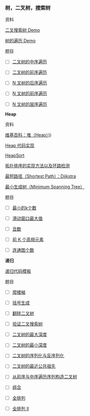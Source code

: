 ### **树，二叉树，搜索树**

资料

[二叉搜索树 Demo](https://visualgo.net/zh/bst?slide=1二叉搜索树)

[树的遍历 Demo](https://visualgo.net/zh/bst?slide=1)

题目

- [ ] [二叉树的中序遍历](https://leetcode-cn.com/problems/binary-tree-inorder-traversal/)

- [ ] [二叉树的前序遍历](https://leetcode-cn.com/problems/binary-tree-preorder-traversal/)

- [ ] [N 叉树的后序遍历](https://leetcode-cn.com/problems/n-ary-tree-postorder-traversal/)

- [ ] [N 叉树的前序遍历](https://leetcode-cn.com/problems/n-ary-tree-preorder-traversal/description/)

- [ ] [N 叉树的层序遍历](https://leetcode-cn.com/problems/n-ary-tree-level-order-traversal/)



**Heap**

资料

[维基百科：堆（Heap）)](https://en.wikipedia.org/wiki/Heap_(data_structure)))

[Heap 代码实现](https://shimo.im/docs/Lw86vJzOGOMpWZz2/read)

[HeapSort](https://www.geeksforgeeks.org/heap-sort/)

[拓扑排序的实现方法以及环路检测](https://zhuanlan.zhihu.com/p/34871092)

[最短路径（Shortest Path）：Dijkstra](https://www.bilibili.com/video/av25829980)

[最小生成树（Minimum Spanning Tree）](https://www.bilibili.com/video/av84820276)



题目

- [ ] [最小的k个数](https://leetcode-cn.com/problems/zui-xiao-de-kge-shu-lcof/)

- [ ] [滑动窗口最大值](https://leetcode-cn.com/problems/sliding-window-maximum/)

- [ ] [丑数](https://leetcode-cn.com/problems/chou-shu-lcof/)

- [ ] [前 K 个高频元素](https://leetcode-cn.com/problems/top-k-frequent-elements/)

- [ ] [连通图个数](https://leetcode-cn.com/problems/number-of-islands/)



**递归**

[递归代码模板](https://shimo.im/docs/EICAr9lRPUIPHxsH/read)

题目

- [ ] [爬楼梯](https://leetcode-cn.com/problems/climbing-stairs/)

- [ ] [括号生成](https://leetcode-cn.com/problems/generate-parentheses/)

- [ ] [翻转二叉树](https://leetcode-cn.com/problems/invert-binary-tree/description/)

- [ ] [验证二叉搜索树](https://leetcode-cn.com/problems/validate-binary-search-tree)

- [ ] [二叉树的最大深度](https://leetcode-cn.com/problems/maximum-depth-of-binary-tree)

- [ ] [二叉树的最小深度](https://leetcode-cn.com/problems/minimum-depth-of-binary-tree)

- [ ] [二叉树的序列化与反序列化](https://leetcode-cn.com/problems/serialize-and-deserialize-binary-tree/)

- [ ] [二叉树的最近公共祖先](https://leetcode-cn.com/problems/lowest-common-ancestor-of-a-binary-tree/)

- [ ] [从前序与中序遍历序列构造二叉树](https://leetcode-cn.com/problems/construct-binary-tree-from-preorder-and-inorder-traversal)

- [ ] [组合](https://leetcode-cn.com/problems/combinations/)

- [ ] [全排列](https://leetcode-cn.com/problems/permutations/)

- [ ] [全排列 II](https://leetcode-cn.com/problems/permutations-ii/)

